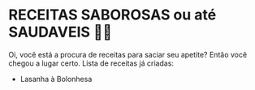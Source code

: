 # RECEITAS SABOROSAS ou até SAUDAVEIS :man_cook:

Oi, você está a procura de receitas para saciar seu apetite? Então você chegou a lugar certo. Lista de receitas já criadas:

- Lasanha à Bolonhesa